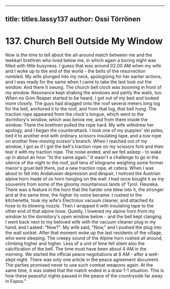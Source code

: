 
---

title: titles.lassy137
author: Ossi Törrönen
---


    
# 137. Church Bell Outside My Window

Now is the time to tell about the all-around match between me and the teekkari brethren who lived below me, in which again a boring night was filled with little busyness. I guess that was around 02.00 AM when my wife and I woke up to the end of the world - the bells of the resurrection rumbled. My wife plunged into my neck, apologizing for her earlier actions, and I was ready for the same when I came to take the last look out the window. And there it swung. The church bell clock was booming in front of my window. Resonance kept shaking the windows and partly the walls, too. When no Grim Reaper started to be heard, I got out of my bed and looked more closely. The guys had dragged onto the roof several meters long log for the bell, anchored it to the roof, and from that log, that bell hung. The traction rope appeared from the clock's tongue, which went to the dormitory's window, which was below me, and from there inside the window. There the brethren pulled the rope hard. My wife withdrew her apology, and I began the counterattack. I took one of my puppies' ski poles, tied it to another end with ordinary scissors insulating tape, and a tow rope on another free-moving scissor's branch. When I reached out of my window, I got as if I got the bell's traction rope on my scissors fork and then tear it with my traction rope. The noise ended, and we fell asleep - to wake up in about an hour "to the same again." It wasn't a challenge to go in the silence of the night to the roof, pull tens of kilograms weighing some former manor's gruel bell there, put a new traction rope, et cetera. When I was about to fall into Andalusian depression and despair, I noticed the Austrian alpine horn made of ox horn hanging on the wall. I had once bought it as my souvenirs from some of the gloomy mountainous lands of Tyrol. Heureka. There was a feature in the horn that the harder one blew into it, the stronger and at the same time, the higher its voice became.
I rushed to the kitchenette, took my wife's Electrolux vacuum cleaner, and attached its hose to its blowing nozzle. Then I wrapped it with insulating tape to the other end of that alpine hose. Quietly, I lowered my alpine horn from my window to the dormitory's open window below - and the bell kept clanging. I went back next to my beloved wife with the vacuum cleaner plug in my hand, and I asked: "Now?". My wife said, "Now," and I pushed the plug into the wall socket. After that moment woke up the last residents of the village, who were sleeping. The creepy sound of the Alpine horn rushed all around, climbing higher and higher. Less of a unit of time fell silent also the calcification of the bell. The time must have been about 4 AM in the morning. We started the official peace negotiations at 8 AM - after a well-slept night. There was only one article in the peace agreement document. The parties promised never to use such combat weapons again. At the same time, it was stated that the match ended in a draw 1-1 situation. This is how these peaceful nights passed in the peace of the countryside far away in Espoo."
